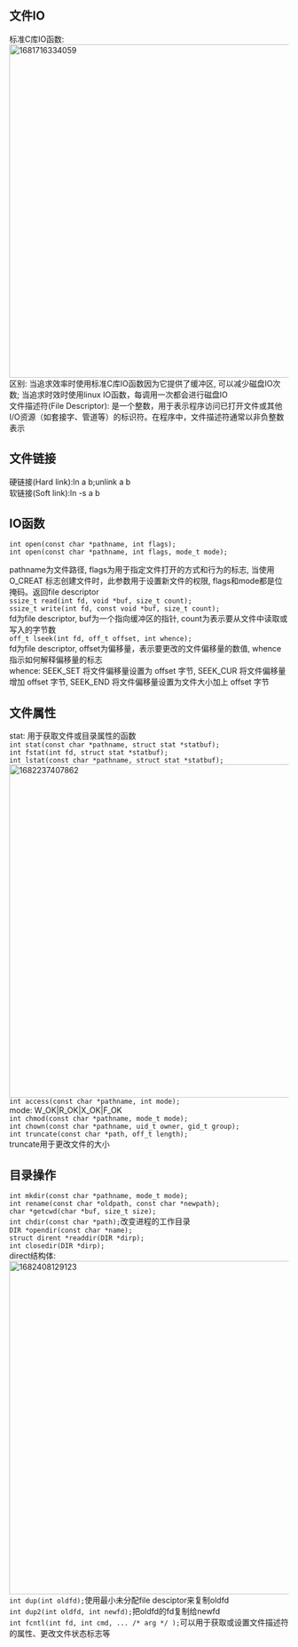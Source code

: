 ## 文件IO
   标准C库IO函数: <br/>
   <img width="600" alt="1681716334059" src="https://user-images.githubusercontent.com/86211987/232414336-29666282-f9c3-49ff-af13-335d3b92d3dd.png"><br/>
   区别: 当追求效率时使用标准C库IO函数因为它提供了缓冲区, 可以减少磁盘IO次数; 当追求时效时使用linux IO函数，每调用一次都会进行磁盘IO<br/>
   文件描述符(File Descriptor): 是一个整数，用于表示程序访问已打开文件或其他I/O资源（如套接字、管道等）的标识符。在程序中，文件描述符通常以非负整数表示<br/>
## 文件链接
   硬链接(Hard link):ln a b;unlink a b<br/>
   软链接(Soft link):ln -s a b <br/>
## IO函数
    int open(const char *pathname, int flags);
    int open(const char *pathname, int flags, mode_t mode);
   pathname为文件路径, flags为用于指定文件打开的方式和行为的标志, <mode> 当使用 O_CREAT 标志创建文件时，此参数用于设置新文件的权限, flags和mode都是位掩码。返回file descriptor<br/>
    ```ssize_t read(int fd, void *buf, size_t count);```<br/>
   ```ssize_t write(int fd, const void *buf, size_t count);``` <br/>
   fd为file descriptor, buf为一个指向缓冲区的指针, count为表示要从文件中读取或写入的字节数 <br/>
    `off_t lseek(int fd, off_t offset, int whence);`<br/>
   fd为file descriptor, offset为偏移量，表示要更改的文件偏移量的数值, whence指示如何解释偏移量的标志<br/>
   whence: SEEK_SET 将文件偏移量设置为 offset 字节, SEEK_CUR 将文件偏移量增加 offset 字节, SEEK_END 将文件偏移量设置为文件大小加上 offset 字节<br/>
## 文件属性
   stat: 用于获取文件或目录属性的函数<br/>
   `int stat(const char *pathname, struct stat *statbuf);`<br/>
   `int fstat(int fd, struct stat *statbuf);`<br/>
   `int lstat(const char *pathname, struct stat *statbuf);`<br/>
   <img width="600" alt="1682237407862" src="https://user-images.githubusercontent.com/86211987/233827995-a543d7cf-6787-41ab-a75e-0aedc5b5513d.png"><br/>
   `int access(const char *pathname, int mode);`<br/>
   mode: W_OK|R_OK|X_OK|F_OK<br/>
   `int chmod(const char *pathname, mode_t mode);`<br/>
   `int chown(const char *pathname, uid_t owner, gid_t group);`<br/>
   `int truncate(const char *path, off_t length);`<br/>
    truncate用于更改文件的大小<br/>
## 目录操作
   `int mkdir(const char *pathname, mode_t mode);`<br/>
   `int rename(const char *oldpath, const char *newpath);`<br/>
   `char *getcwd(char *buf, size_t size);`<br/>
   `int chdir(const char *path);`改变进程的工作目录<br/>
   `DIR *opendir(const char *name);`<br/>
   `struct dirent *readdir(DIR *dirp);`<br/>
   `int closedir(DIR *dirp);`<br/>
   direct结构体: <br/>
   <img width="600" alt="1682408129123" src="https://user-images.githubusercontent.com/86211987/234206847-fb76cca8-13d9-40c5-bf97-b263749254ec.png"><br/>
   `int dup(int oldfd);`使用最小未分配file desciptor来复制oldfd<br/>
   `int dup2(int oldfd, int newfd);`把oldfd的fd复制给newfd<br/>
   `int fcntl(int fd, int cmd, ... /* arg */ );`可以用于获取或设置文件描述符的属性、更改文件状态标志等<br/>

   
    
